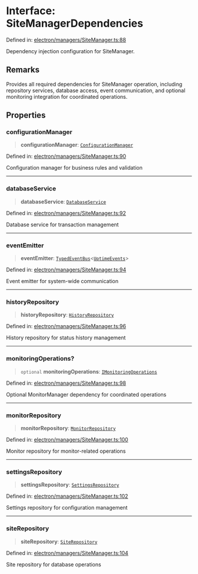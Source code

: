 # Interface: SiteManagerDependencies

Defined in: [electron/managers/SiteManager.ts:88](https://github.com/Nick2bad4u/Uptime-Watcher/blob/3cce0c3b352c8390536ca3c7399ece50a05faf18/electron/managers/SiteManager.ts#L88)

Dependency injection configuration for SiteManager.

## Remarks

Provides all required dependencies for SiteManager operation, including
repository services, database access, event communication, and optional
monitoring integration for coordinated operations.

## Properties

### configurationManager

> **configurationManager**: [`ConfigurationManager`](../../ConfigurationManager/classes/ConfigurationManager.md)

Defined in: [electron/managers/SiteManager.ts:90](https://github.com/Nick2bad4u/Uptime-Watcher/blob/3cce0c3b352c8390536ca3c7399ece50a05faf18/electron/managers/SiteManager.ts#L90)

Configuration manager for business rules and validation

***

### databaseService

> **databaseService**: [`DatabaseService`](../../../services/database/DatabaseService/classes/DatabaseService.md)

Defined in: [electron/managers/SiteManager.ts:92](https://github.com/Nick2bad4u/Uptime-Watcher/blob/3cce0c3b352c8390536ca3c7399ece50a05faf18/electron/managers/SiteManager.ts#L92)

Database service for transaction management

***

### eventEmitter

> **eventEmitter**: [`TypedEventBus`](../../../events/TypedEventBus/classes/TypedEventBus.md)\<[`UptimeEvents`](../../../events/eventTypes/interfaces/UptimeEvents.md)\>

Defined in: [electron/managers/SiteManager.ts:94](https://github.com/Nick2bad4u/Uptime-Watcher/blob/3cce0c3b352c8390536ca3c7399ece50a05faf18/electron/managers/SiteManager.ts#L94)

Event emitter for system-wide communication

***

### historyRepository

> **historyRepository**: [`HistoryRepository`](../../../services/database/HistoryRepository/classes/HistoryRepository.md)

Defined in: [electron/managers/SiteManager.ts:96](https://github.com/Nick2bad4u/Uptime-Watcher/blob/3cce0c3b352c8390536ca3c7399ece50a05faf18/electron/managers/SiteManager.ts#L96)

History repository for status history management

***

### monitoringOperations?

> `optional` **monitoringOperations**: [`IMonitoringOperations`](IMonitoringOperations.md)

Defined in: [electron/managers/SiteManager.ts:98](https://github.com/Nick2bad4u/Uptime-Watcher/blob/3cce0c3b352c8390536ca3c7399ece50a05faf18/electron/managers/SiteManager.ts#L98)

Optional MonitorManager dependency for coordinated operations

***

### monitorRepository

> **monitorRepository**: [`MonitorRepository`](../../../services/database/MonitorRepository/classes/MonitorRepository.md)

Defined in: [electron/managers/SiteManager.ts:100](https://github.com/Nick2bad4u/Uptime-Watcher/blob/3cce0c3b352c8390536ca3c7399ece50a05faf18/electron/managers/SiteManager.ts#L100)

Monitor repository for monitor-related operations

***

### settingsRepository

> **settingsRepository**: [`SettingsRepository`](../../../services/database/SettingsRepository/classes/SettingsRepository.md)

Defined in: [electron/managers/SiteManager.ts:102](https://github.com/Nick2bad4u/Uptime-Watcher/blob/3cce0c3b352c8390536ca3c7399ece50a05faf18/electron/managers/SiteManager.ts#L102)

Settings repository for configuration management

***

### siteRepository

> **siteRepository**: [`SiteRepository`](../../../services/database/SiteRepository/classes/SiteRepository.md)

Defined in: [electron/managers/SiteManager.ts:104](https://github.com/Nick2bad4u/Uptime-Watcher/blob/3cce0c3b352c8390536ca3c7399ece50a05faf18/electron/managers/SiteManager.ts#L104)

Site repository for database operations
